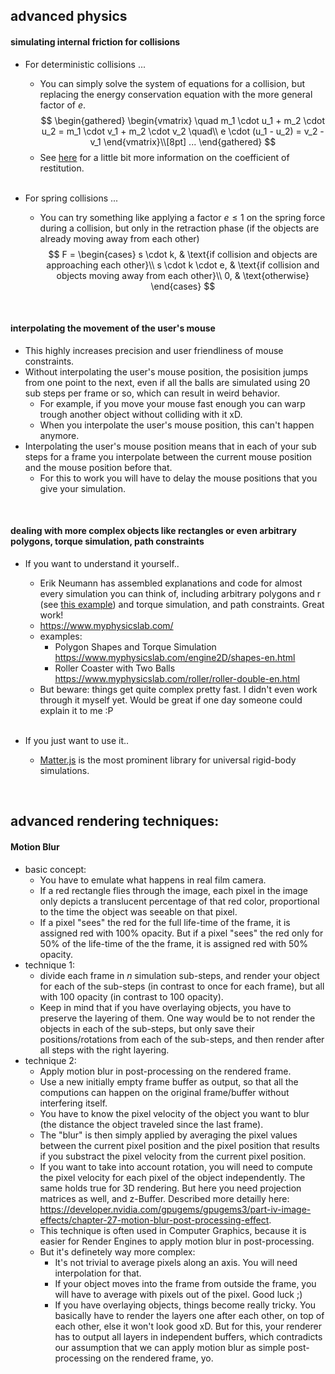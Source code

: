 
## advanced physics

#### simulating internal friction for collisions
+ For deterministic collisions ...
  - You can simply solve the system of equations for a collision, but replacing the energy conservation equation with the more general factor of $e$.
  $$
  \begin{gathered}
    \begin{vmatrix}
    \quad m_1 \cdot u_1 + m_2 \cdot u_2 = m_1 \cdot v_1 + m_2 \cdot v_2 \quad\\
    e \cdot (u_1 - u_2) = v_2 - v_1
    \end{vmatrix}\\[8pt]
    ...
  \end{gathered}
  $$
  - See [here](https://phys.libretexts.org/Bookshelves/Classical_Mechanics/Book%3A_Classical_Mechanics_(Tatum)/05%3A_Collisions/5.04%3A_Oblique_Collisions) for a little bit more information on the coefficient of restitution.
  <br>

+ For spring collisions ...
  - You can try something like applying a factor $e \leq 1$ on the spring force during a collision, but only in the retraction phase (if the objects are already moving away from each other)
  $$
  F = \begin{cases}
    s \cdot k, & \text{if collision and objects are approaching each other}\\
    s \cdot k \cdot e, & \text{if collision and objects moving away from each other}\\
    0, & \text{otherwise}
  \end{cases}
  $$

<br>


#### interpolating the movement of the user's mouse
+ This highly increases precision and user friendliness of mouse constraints.
+ Without interpolating the user's mouse position, the posisition jumps from one point to the next, even if all the balls are simulated using 20 sub steps per frame or so, which can result in weird behavior.
  - For example, if you move your mouse fast enough you can warp trough another object without colliding with it xD.
  - When you interpolate the user's mouse position, this can't happen anymore.
+ Interpolating the user's mouse position means that in each of your sub steps for a frame you interpolate between the current mouse position and the mouse position before that.
  - For this to work you will have to delay the mouse positions that you give your simulation.

<br>


#### dealing with more complex objects like rectangles or even arbitrary polygons, torque simulation, path constraints
+ If you want to understand it yourself..
  - Erik Neumann has assembled explanations and code for almost every simulation you can think of, including arbitrary polygons and r (see [this example](https://www.myphysicslab.com/engine2D/pendulum-clock-en.html)) and torque simulation, and path constraints. Great work!
  - https://www.myphysicslab.com/
  - examples:
    - Polygon Shapes and Torque Simulation https://www.myphysicslab.com/engine2D/shapes-en.html
    - Roller Coaster with Two Balls https://www.myphysicslab.com/roller/roller-double-en.html
  - But beware: things get quite complex pretty fast. I didn't even work through it myself yet. Would be great if one day someone could explain it to me :P
  <br>

+ If you just want to use it..
  - [Matter.js](https://brm.io/matter-js/) is the most prominent library for universal rigid-body simulations.

<br>



## advanced rendering techniques:

#### Motion Blur
+ basic concept:
  - You have to emulate what happens in real film camera.
  - If a red rectangle flies through the image, each pixel in the image only depicts a translucent percentage of that red color, proportional to the time the object was seeable on that pixel.
  - If a pixel "sees" the red for the full life-time of the frame, it is assigned red with 100% opacity. But if a pixel "sees" the red only for 50% of the life-time of the the frame, it is assigned red with 50% opacity.
+ technique 1:
  - divide each frame in $n$ simulation sub-steps, and render your object for each of the sub-steps (in contrast to once for each frame), but all with $100% / n$ opacity (in contrast to $100%$ opacity).
  - Keep in mind that if you have overlaying objects, you have to preserve the layering of them. One way would be to not render the objects in each of the sub-steps, but only save their positions/rotations from each of the sub-steps, and then render after all steps with the right layering.
+ technique 2:
  - Apply motion blur in post-processing on the rendered frame.
  - Use a new initially empty frame buffer as output, so that all the computions can happen on the original frame/buffer without interfering itself.
  - You have to know the pixel velocity of the object you want to blur (the distance the object traveled since the last frame).
  - The "blur" is then simply applied by averaging the pixel values between the current pixel position and the pixel position that results if you substract the pixel velocity from the current pixel position.
  - If you want to take into account rotation, you will need to compute the pixel velocity for each pixel of the object independently. The same holds true for 3D rendering. But here you need projection matrices as well, and z-Buffer. Described more detailly here: https://developer.nvidia.com/gpugems/gpugems3/part-iv-image-effects/chapter-27-motion-blur-post-processing-effect.
  - This technique is often used in Computer Graphics, because it is easier for Render Engines to apply motion blur in post-processing.
  - But it's definetely way more complex:
    * It's not trivial to average pixels along an axis. You will need interpolation for that.
    * If your object moves into the frame from outside the frame, you will have to average with pixels out of the pixel. Good luck ;)
    * If you have overlaying objects, things become really tricky. You basically have to render the layers one after each other, on top of each other, else it won't look good xD. But for this, your renderer has to output all layers in independent buffers, which contradicts our assumption that we can apply motion blur as simple post-processing on the rendered frame, yo.
